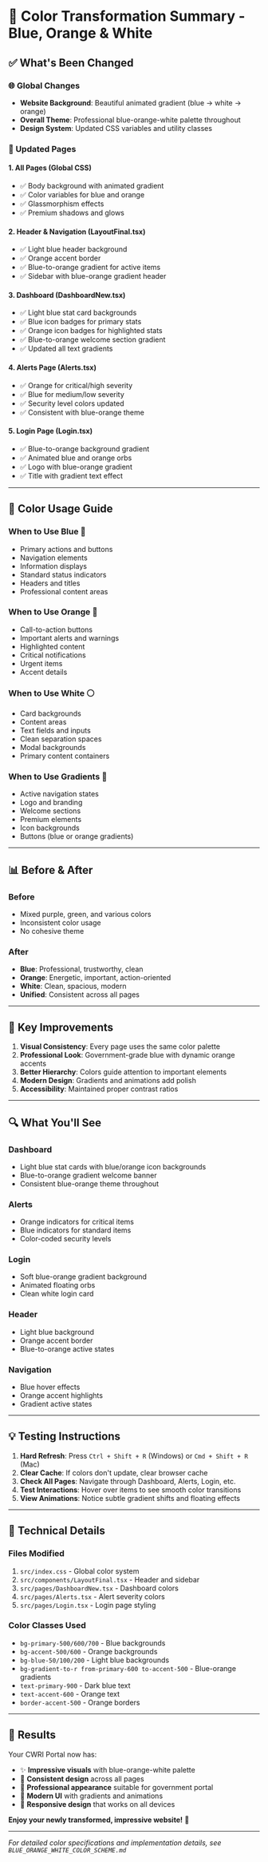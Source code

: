# 🎨 Color Transformation Summary - Blue, Orange & White

## ✅ What's Been Changed

### 🌐 Global Changes
- **Website Background**: Beautiful animated gradient (blue → white → orange)
- **Overall Theme**: Professional blue-orange-white palette throughout
- **Design System**: Updated CSS variables and utility classes

### 📄 Updated Pages

#### 1. **All Pages (Global CSS)**
- ✅ Body background with animated gradient
- ✅ Color variables for blue and orange
- ✅ Glassmorphism effects
- ✅ Premium shadows and glows

#### 2. **Header & Navigation (LayoutFinal.tsx)**
- ✅ Light blue header background
- ✅ Orange accent border
- ✅ Blue-to-orange gradient for active items
- ✅ Sidebar with blue-orange gradient header

#### 3. **Dashboard (DashboardNew.tsx)**
- ✅ Light blue stat card backgrounds
- ✅ Blue icon badges for primary stats
- ✅ Orange icon badges for highlighted stats
- ✅ Blue-to-orange welcome section gradient
- ✅ Updated all text gradients

#### 4. **Alerts Page (Alerts.tsx)**
- ✅ Orange for critical/high severity
- ✅ Blue for medium/low severity
- ✅ Security level colors updated
- ✅ Consistent with blue-orange theme

#### 5. **Login Page (Login.tsx)**
- ✅ Blue-to-orange background gradient
- ✅ Animated blue and orange orbs
- ✅ Logo with blue-orange gradient
- ✅ Title with gradient text effect

---

## 🎨 Color Usage Guide

### When to Use Blue 💙
- Primary actions and buttons
- Navigation elements
- Information displays
- Standard status indicators
- Headers and titles
- Professional content areas

### When to Use Orange 🧡
- Call-to-action buttons
- Important alerts and warnings
- Highlighted content
- Critical notifications
- Urgent items
- Accent details

### When to Use White ⚪
- Card backgrounds
- Content areas
- Text fields and inputs
- Clean separation spaces
- Modal backgrounds
- Primary content containers

### When to Use Gradients 🌈
- Active navigation states
- Logo and branding
- Welcome sections
- Premium elements
- Icon backgrounds
- Buttons (blue or orange gradients)

---

## 📊 Before & After

### Before
- Mixed purple, green, and various colors
- Inconsistent color usage
- No cohesive theme

### After
- **Blue**: Professional, trustworthy, clean
- **Orange**: Energetic, important, action-oriented
- **White**: Clean, spacious, modern
- **Unified**: Consistent across all pages

---

## 🚀 Key Improvements

1. **Visual Consistency**: Every page uses the same color palette
2. **Professional Look**: Government-grade blue with dynamic orange accents
3. **Better Hierarchy**: Colors guide attention to important elements
4. **Modern Design**: Gradients and animations add polish
5. **Accessibility**: Maintained proper contrast ratios

---

## 🔍 What You'll See

### Dashboard
- Light blue stat cards with blue/orange icon backgrounds
- Blue-to-orange gradient welcome banner
- Consistent blue-orange theme throughout

### Alerts
- Orange indicators for critical items
- Blue indicators for standard items
- Color-coded security levels

### Login
- Soft blue-orange gradient background
- Animated floating orbs
- Clean white login card

### Header
- Light blue background
- Orange accent border
- Blue-to-orange active states

### Navigation
- Blue hover effects
- Orange accent highlights
- Gradient active states

---

## 💡 Testing Instructions

1. **Hard Refresh**: Press `Ctrl + Shift + R` (Windows) or `Cmd + Shift + R` (Mac)
2. **Clear Cache**: If colors don't update, clear browser cache
3. **Check All Pages**: Navigate through Dashboard, Alerts, Login, etc.
4. **Test Interactions**: Hover over items to see smooth color transitions
5. **View Animations**: Notice subtle gradient shifts and floating effects

---

## 📝 Technical Details

### Files Modified
1. `src/index.css` - Global color system
2. `src/components/LayoutFinal.tsx` - Header and sidebar
3. `src/pages/DashboardNew.tsx` - Dashboard colors
4. `src/pages/Alerts.tsx` - Alert severity colors
5. `src/pages/Login.tsx` - Login page styling

### Color Classes Used
- `bg-primary-500/600/700` - Blue backgrounds
- `bg-accent-500/600` - Orange backgrounds
- `bg-blue-50/100/200` - Light blue backgrounds
- `bg-gradient-to-r from-primary-600 to-accent-500` - Blue-orange gradients
- `text-primary-900` - Dark blue text
- `text-accent-600` - Orange text
- `border-accent-500` - Orange borders

---

## 🎉 Results

Your CWRI Portal now has:
- ✨ **Impressive visuals** with blue-orange-white palette
- 🎨 **Consistent design** across all pages
- 💼 **Professional appearance** suitable for government portal
- 🚀 **Modern UI** with gradients and animations
- 📱 **Responsive design** that works on all devices

**Enjoy your newly transformed, impressive website!** 🌟

---

*For detailed color specifications and implementation details, see `BLUE_ORANGE_WHITE_COLOR_SCHEME.md`*
